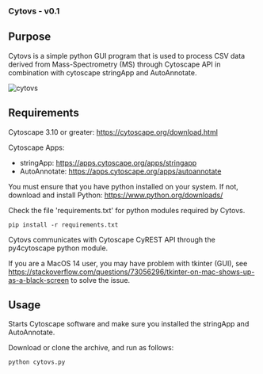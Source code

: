 ### Cytovs - v0.1

## Purpose

Cytovs is a simple python GUI program that is used to process CSV data derived from Mass-Spectrometry (MS) through Cytoscape API in combination with cytoscape stringApp and AutoAnnotate.

![cytovs](cytovs.png)

## Requirements

Cytoscape 3.10 or greater: https://cytoscape.org/download.html

Cytoscape Apps:
- stringApp: https://apps.cytoscape.org/apps/stringapp
- AutoAnnotate: https://apps.cytoscape.org/apps/autoannotate

You must ensure that you have python installed on your system. If not, download and install Python: https://www.python.org/downloads/

Check the file 'requirements.txt' for python modules required by Cytovs.

```
pip install -r requirements.txt
```

Cytovs communicates with Cytoscape CyREST API through the py4cytoscape python module.

If you are a MacOS 14 user, you may have problem with tkinter (GUI), see https://stackoverflow.com/questions/73056296/tkinter-on-mac-shows-up-as-a-black-screen to solve the issue.

## Usage

Starts Cytoscape software and make sure you installed the stringApp and AutoAnnotate.

Download or clone the archive, and run as follows:

```
python cytovs.py
```
